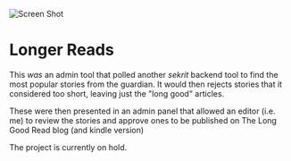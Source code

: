 ![Screen Shot](http://cattopus23.com/img/panel-CAT5130.png)

Longer Reads
============

This _was_ an admin tool that polled another _sekrit_ backend tool to find the most
popular stories from the guardian. It would then rejects stories that it considered
too short, leaving just the "long good" articles.

These were then presented in an admin panel that allowed an editor (i.e. me) to
review the stories and approve ones to be published on The Long Good Read blog
(and kindle version)

The project is currently on hold.